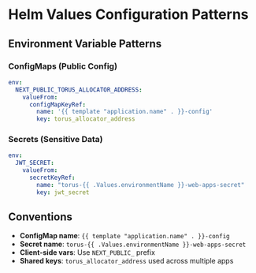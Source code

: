 # Helm Values Configuration Patterns

## Environment Variable Patterns

### ConfigMaps (Public Config)

```yaml
env:
  NEXT_PUBLIC_TORUS_ALLOCATOR_ADDRESS:
    valueFrom:
      configMapKeyRef:
        name: '{{ template "application.name" . }}-config'
        key: torus_allocator_address
```

### Secrets (Sensitive Data)

```yaml
env:
  JWT_SECRET:
    valueFrom:
      secretKeyRef:
        name: "torus-{{ .Values.environmentName }}-web-apps-secret"
        key: jwt_secret
```

## Conventions

- **ConfigMap name**: `{{ template "application.name" . }}-config`
- **Secret name**: `torus-{{ .Values.environmentName }}-web-apps-secret`
- **Client-side vars**: Use `NEXT_PUBLIC_` prefix
- **Shared keys**: `torus_allocator_address` used across multiple apps
